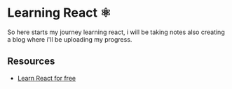 # Learning React ⚛

So here starts my journey learning react, i will be taking notes also creating a blog where i'll be uploading my progress.

## Resources

- [Learn React for free](https://scrimba.com/playlist/pKNqYAZ)
